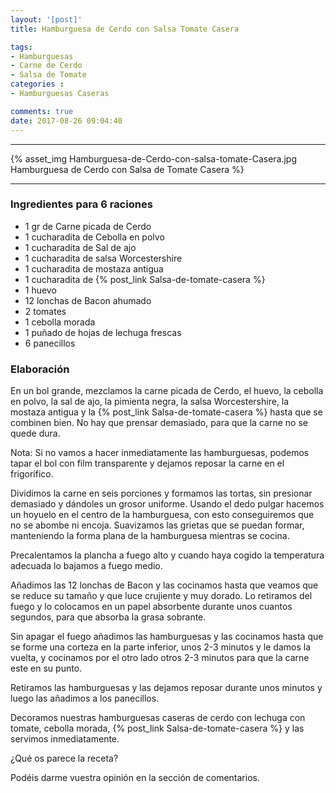 ```yaml
---
layout: '[post]'
title: Hamburguesa de Cerdo con Salsa Tomate Casera

tags:
- Hamburguesas
- Carne de Cerdo
- Salsa de Tomate
categories :
- Hamburguesas Caseras

comments: true
date: 2017-08-26 09:04:40
---
```

---
{% asset_img Hamburguesa-de-Cerdo-con-salsa-tomate-Casera.jpg Hamburguesa de Cerdo con Salsa de Tomate Casera %}


---


### Ingredientes para 6 raciones

- 1 gr de Carne picada de Cerdo
- 1 cucharadita de Cebolla en polvo
- 1 cucharadita de Sal de ajo
- 1 cucharadita de salsa Worcestershire
- 1 cucharadita de mostaza antigua
- 1 cucharadita de {% post_link Salsa-de-tomate-casera %}
- 1 huevo
- 12 lonchas de Bacon ahumado
- 2 tomates
- 1 cebolla morada
- 1 puñado de hojas de lechuga frescas
- 6 panecillos

### Elaboración


En un bol grande, mezclamos la carne picada de Cerdo, el huevo, la cebolla en polvo, la sal de ajo, la pimienta negra, la salsa Worcestershire, la mostaza antigua y la {% post_link Salsa-de-tomate-casera %} hasta que se combinen bien. No hay que prensar demasiado, para que la carne no se quede dura.

Nota: Si no vamos a hacer inmediatamente las hamburguesas, podemos tapar el bol con film transparente y dejamos reposar la carne en el frigorífico.

Dividimos la carne en seis porciones y formamos las tortas, sin presionar demasiado y dándoles un grosor uniforme. Usando el dedo pulgar hacemos un hoyuelo en el centro de la hamburguesa, con esto conseguiremos que no se abombe ni encoja.
Suavizamos las grietas que se puedan formar, manteniendo la forma plana de la hamburguesa mientras se cocina.


Precalentamos la plancha a fuego alto y cuando haya cogido la temperatura adecuada lo bajamos a fuego medio.

Añadimos las 12 lonchas de Bacon y las cocinamos hasta que veamos que se reduce su tamaño y que luce crujiente y muy dorado. Lo retiramos del fuego y lo colocamos en un papel absorbente durante unos cuantos segundos, para que absorba la grasa sobrante.

Sin apagar el fuego añadimos las hamburguesas y las cocinamos hasta que se forme una corteza en la parte inferior,  unos
2-3 minutos y le damos la vuelta, y cocinamos por el otro lado otros 2-3 minutos para que la carne este en su punto.

Retiramos las hamburguesas y las dejamos reposar durante unos minutos y luego las añadimos a los panecillos.

Decoramos nuestras hamburguesas caseras de cerdo con lechuga con tomate, cebolla morada, {% post_link Salsa-de-tomate-casera %} y las servimos inmediatamente.


¿Qué os parece la receta?

Podéis darme vuestra opinión en la sección de comentarios.
